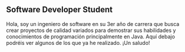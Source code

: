 ## Software Developer Student

Hola, soy un ingeniero de software en su 3er año de carrera que busca crear proyectos de calidad variados para demostrar sus habilidades y conocimientos de programación principalmente en Java. Aquí debajo podréis ver algunos de los que ya he realizado. ¡Un saludo!
<!--
**josebelchi/josebelchi** is a ✨ _special_ ✨ repository because its `README.md` (this file) appears on your GitHub profile.

Here are some ideas to get you started:

- 🔭 I’m currently working on ...
- 🌱 I’m currently learning ...
- 👯 I’m looking to collaborate on ...
- 🤔 I’m looking for help with ...
- 💬 Ask me about ...
- 📫 How to reach me: ...
- 😄 Pronouns: ...
- ⚡ Fun fact: ...
-->
